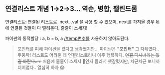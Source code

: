 ## 연결리스트 개념 1→2→3... 역순, 병합, 팰린드롬

연결리스트: 연결된 리스트로 .next, .val 을 사용 할 수 있으며, next를 가져올 경우 뒤에 연결된 것들이 다 딸려온다. 줄줄이 소세지!

파이썬의 동적할당 : a, b = b, a    [//temp변수를](//temp변수를) 사용하지 않아도된다.

> 포인터를 피해 파이썬을 왔다고 생각했지만... 파이썬은 **"포인터"** 그 자체였다.. 두둥탁! 리스트도 어려운 데 연결리스트라니 아주 행복하다. ~~연결 딕셔너리는 없길 바란다..ㅜ~~ 처음에 줄줄이 소세지 🍡인지 몰라서 헷갈렸지만, 차근차근 보니까 더어렵다.. 열심히 하자 😱